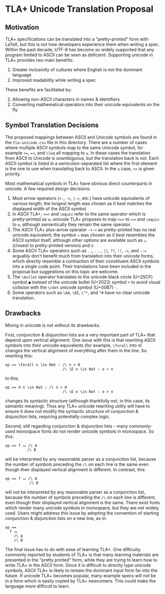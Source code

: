 # TLA+ Unicode Translation Proposal

## Motivation

TLA+ specifications can be translated into a "pretty-printed" form with LaTeX, but this is not how developers experience them when writing a spec.
Within the past decade, UTF-8 has become so widely supported that any program limited to ASCII can be seen as deficient.
Supporting unicode in TLA+ provides two main benefits:
 1. Greater inclusivity of cultures where English is not the dominant language
 2. Improved readability while writing a spec

These benefits are facilitated by:
 1. Allowing non-ASCII characters in names & identifiers
 2. Converting mathematical operators into their unicode equivalents on the fly

## Symbol Translation Decisions

The proposed mappings between ASCII and Unicode symbols are found in the `tla-unicode.csv` file in this directory.
There are a number of cases where multiple ASCII symbols map to the same Unicode symbol, for example `<=`, `=<`, and `\leq` all mapping to `≤`.
In these cases the translation from ASCII to Unicode is unambiguous, but the translation back is not.
Each ASCII symbol is listed in a semicolon-separated list where the first element is the one to use when translating back to ASCII.
In the `≤` case, `<=` is given priority.

Most mathematical symbols in TLA+ have obvious direct counterparts in unicode.
A few required design decisions:
 1. Most arrow operators (`<-`, `->`, `|->`, etc.) have unicode equivalents of various length; the longest length was chosen as it best matches the displayed width of the ASCII symbol.
 2. In ASCII TLA+, `<=>` and `\equiv` refer to the same operator which is pretty-printed as `≡`; unicode TLA+ proposes to map `<=>` to `⟺` and `\equiv` to `≡`, although semantically they remain the same operator.
 3. The ASCII TLA+ plus-arrow operator `-+->` as pretty-printed has no real unicode equivalent; the symbol `⇸` was chosen as it best resembles the ASCII symbol itself, although other options are available such as `⥅` (closest to pretty-printed version) and `⍆`.
 4. Some ASCII TLA+ operators such as `..`, `...`, `||`, `??`, `!!`, `:=`, and `::=` arguably don't benefit much from translation into their unicode forms, which directly resemble a contraction of their constituent ASCII symbols into a single code point.
 Their translations have been included in the proposal but suggestions on this topic are welcome.
 5. The `\bullet` operator translates to the unicode black circle (U+25CF) symbol `●` instead of the unicode bullet (U+2022) symbol `•` to avoid visual collision with the `\cdot` unicode symbol (U+00B7) `·`.
 6. Some operators such as `\AA`, `\EE`, `\^*`, and `^#` have no clear unicode translation.
 
 ## Drawbacks

Mixing in unicode is not without its drawbacks.

First, conjunction & disjunction lists are a very important part of TLA+ that depend upon vertical alignment.
One issue with this is that rewriting ASCII symbols into their unicode equivalents (for example, `\forall` into `∀`) changes the vertical alignment of everything after them in the line.
So rewriting this:
```tla
op == \forall n \in Nat : /\ n > 0
                          /\ \E o \in Nat : o > n
```
to this:
```tla
op == ∀ n \in Nat : /\ n > 0
                          /\ \E o \in Nat : o > n
```
changes its syntactic structure (although thankfully not, in this case, its semantic meaning).
Thus any TLA+ unicode rewriting utility will have to ensure it does not modify the syntactic structure of conjunction & disjunction lists, requiring potentially complex logic.

Second, still regarding conjunction & disjunction lists - many commonly-used monospace fonts do not render unicode symbols in monospace.
So this:
```tla
op == f ⩴ /\ A
          /\ B
```
will be interpreted by any reasonable parser as a conjunction list, because the number of symbols preceding the `/\` on each line is the same even though their displayed vertical alignment is different.
In contrast, this:
```tla
op == f ⩴ /\ A
           /\ B
```
will *not* be interpreted by any reasonable parser as a conjunction list, because the number of symbols preceding the `/\` on each line is different, even though their displayed vertical alignment is the same.
There exist fonts which render many unicode symbols in monospace, but they are not widely used.
Users might address this issue by adopting the convention of starting conjunction & disjunction lists on a new line, as in:
```tla
op ==
  f ⩴
    /\ A
    /\ B
```
The final issue has to do with ease of learning TLA+.
One difficulty commonly reported by students of TLA+ is that many learning materials are presented in the "pretty printed" form, while they are trying to learn how to write TLA+ in the ASCII form.
Since it is difficult to directly type unicode symbols, ASCII TLA+ is likely to remain the dominant input form far into the future.
If unicode TLA+ becomes popular, many example specs will not be in a form which is easily copied by TLA+ newcomers.
This could make the language more difficult to learn.
